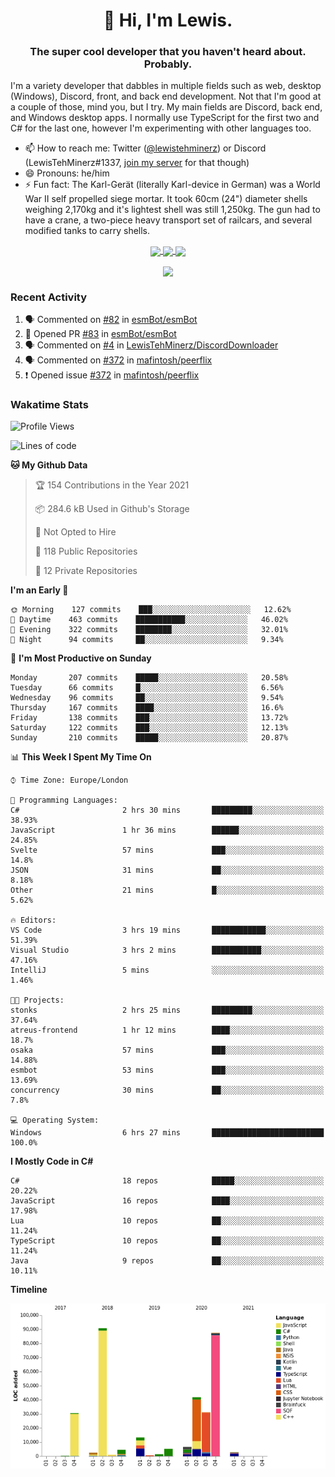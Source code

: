 <h1 align="center">👋 Hi, I'm Lewis.</h1>
<h3 align="center">The super cool developer that you haven't heard about. Probably.</h3>

I'm a variety developer that dabbles in multiple fields such as web, desktop (Windows), Discord, front, and back end development. Not that I'm good at a couple of those, mind you, but I try. My main fields are Discord, back end, and Windows desktop apps. I normally use TypeScript for the first two and C# for the last one, however I'm experimenting with other languages too.

- 📫 How to reach me: Twitter ([@lewistehminerz](https://twitter.com/lewistehminerz)) or Discord (LewisTehMinerz#1337, [join my server](https://discord.gg/XnUh7JB) for that though)
- 😄 Pronouns: he/him
- ⚡ Fun fact: The Karl-Gerät (literally Karl-device in German) was a World War II self propelled siege mortar. It took 60cm (24") diameter shells weighing 2,170kg and it's lightest shell was still 1,250kg. The gun had to have a crane, a two-piece heavy transport set of railcars, and several modified tanks to carry shells.

<p align="center">
  <a href="https://github.com/anuraghazra/github-readme-stats">
    <img align="center" src="https://github-readme-stats.vercel.app/api?username=LewisTehMinerz&count_private=true&show_icons=true&theme=gruvbox">
  </a>
  <a href="https://github.com/anuraghazra/github-readme-stats">
    <img align="center" src="https://github-readme-stats.vercel.app/api/top-langs?username=LewisTehMinerz&layout=compact&theme=gruvbox">
  </a>
  <a href="https://github.com/anuraghazra/github-readme-stats">
    <img align="center" src="https://github-readme-stats.vercel.app/api/wakatime?username=LewisTehMinerz&layout=compact&theme=gruvbox">
  </a>
</p>

<p align="center">
  <a href="https://github.com/ryo-ma/github-profile-trophy">
    <img align="center" src="https://github-profile-trophy.vercel.app/?username=ryo-ma&theme=gruvbox">
  </a>
</p>

### Recent Activity
<!--START_SECTION:activity-->
1. 🗣 Commented on [#82](https://github.com/esmBot/esmBot/issues/82) in [esmBot/esmBot](https://github.com/esmBot/esmBot)
2. 💪 Opened PR [#83](https://github.com/esmBot/esmBot/pull/83) in [esmBot/esmBot](https://github.com/esmBot/esmBot)
3. 🗣 Commented on [#4](https://github.com/LewisTehMinerz/DiscordDownloader/issues/4) in [LewisTehMinerz/DiscordDownloader](https://github.com/LewisTehMinerz/DiscordDownloader)
4. 🗣 Commented on [#372](https://github.com/mafintosh/peerflix/issues/372) in [mafintosh/peerflix](https://github.com/mafintosh/peerflix)
5. ❗️ Opened issue [#372](https://github.com/mafintosh/peerflix/issues/372) in [mafintosh/peerflix](https://github.com/mafintosh/peerflix)
<!--END_SECTION:activity-->

### Wakatime Stats
<!--START_SECTION:waka-->
![Profile Views](http://img.shields.io/badge/Profile%20Views-2-blue)

![Lines of code](https://img.shields.io/badge/From%20Hello%20World%20I%27ve%20Written-320471%20lines%20of%20code-blue)

**🐱 My Github Data** 

> 🏆 154 Contributions in the Year 2021
 > 
> 📦 284.6 kB Used in Github's Storage 
 > 
> 🚫 Not Opted to Hire
 > 
> 📜 118 Public Repositories 
 > 
> 🔑 12 Private Repositories  
 > 
**I'm an Early 🐤** 

```text
🌞 Morning    127 commits    ███░░░░░░░░░░░░░░░░░░░░░░   12.62% 
🌆 Daytime    463 commits    ███████████░░░░░░░░░░░░░░   46.02% 
🌃 Evening    322 commits    ████████░░░░░░░░░░░░░░░░░   32.01% 
🌙 Night      94 commits     ██░░░░░░░░░░░░░░░░░░░░░░░   9.34%

```
📅 **I'm Most Productive on Sunday** 

```text
Monday       207 commits    █████░░░░░░░░░░░░░░░░░░░░   20.58% 
Tuesday      66 commits     █░░░░░░░░░░░░░░░░░░░░░░░░   6.56% 
Wednesday    96 commits     ██░░░░░░░░░░░░░░░░░░░░░░░   9.54% 
Thursday     167 commits    ████░░░░░░░░░░░░░░░░░░░░░   16.6% 
Friday       138 commits    ███░░░░░░░░░░░░░░░░░░░░░░   13.72% 
Saturday     122 commits    ███░░░░░░░░░░░░░░░░░░░░░░   12.13% 
Sunday       210 commits    █████░░░░░░░░░░░░░░░░░░░░   20.87%

```


📊 **This Week I Spent My Time On** 

```text
⌚︎ Time Zone: Europe/London

💬 Programming Languages: 
C#                       2 hrs 30 mins       █████████░░░░░░░░░░░░░░░░   38.93% 
JavaScript               1 hr 36 mins        ██████░░░░░░░░░░░░░░░░░░░   24.85% 
Svelte                   57 mins             ███░░░░░░░░░░░░░░░░░░░░░░   14.8% 
JSON                     31 mins             ██░░░░░░░░░░░░░░░░░░░░░░░   8.18% 
Other                    21 mins             █░░░░░░░░░░░░░░░░░░░░░░░░   5.62%

🔥 Editors: 
VS Code                  3 hrs 19 mins       ████████████░░░░░░░░░░░░░   51.39% 
Visual Studio            3 hrs 2 mins        ███████████░░░░░░░░░░░░░░   47.16% 
IntelliJ                 5 mins              ░░░░░░░░░░░░░░░░░░░░░░░░░   1.46%

🐱‍💻 Projects: 
stonks                   2 hrs 25 mins       █████████░░░░░░░░░░░░░░░░   37.64% 
atreus-frontend          1 hr 12 mins        ████░░░░░░░░░░░░░░░░░░░░░   18.7% 
osaka                    57 mins             ███░░░░░░░░░░░░░░░░░░░░░░   14.88% 
esmbot                   53 mins             ███░░░░░░░░░░░░░░░░░░░░░░   13.69% 
concurrency              30 mins             ██░░░░░░░░░░░░░░░░░░░░░░░   7.8%

💻 Operating System: 
Windows                  6 hrs 27 mins       █████████████████████████   100.0%

```

**I Mostly Code in C#** 

```text
C#                       18 repos            █████░░░░░░░░░░░░░░░░░░░░   20.22% 
JavaScript               16 repos            ████░░░░░░░░░░░░░░░░░░░░░   17.98% 
Lua                      10 repos            ██░░░░░░░░░░░░░░░░░░░░░░░   11.24% 
TypeScript               10 repos            ██░░░░░░░░░░░░░░░░░░░░░░░   11.24% 
Java                     9 repos             ██░░░░░░░░░░░░░░░░░░░░░░░   10.11%

```


**Timeline**

![Chart not found](https://raw.githubusercontent.com/LewisTehMinerz/LewisTehMinerz/master/charts/bar_graph.png) 


<!--END_SECTION:waka-->
